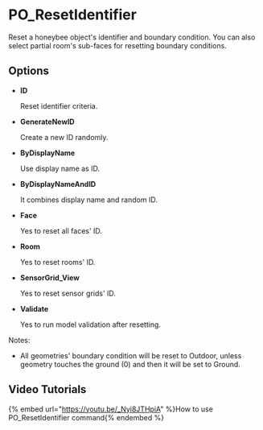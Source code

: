 # PO_ResetIdentifier

Reset a honeybee object&apos;s identifier and boundary condition. You can also select partial room&apos;s sub-faces for resetting boundary conditions.

## Options

* **ID**

  Reset identifier criteria.

* **GenerateNewID**

  Create a new ID randomly.

* **ByDisplayName**

  Use display name as ID.

* **ByDisplayNameAndID**

  It combines display name and random ID.

* **Face**

  Yes to reset all faces&apos; ID.

* **Room**

  Yes to reset rooms&apos; ID.

* **SensorGrid_View**

  Yes to reset sensor grids&apos; ID.

* **Validate**

  Yes to run model validation after resetting.

Notes:

* All geometries&apos; boundary condition will be reset to Outdoor, unless geometry touches the ground (0) and then it will be set to Ground.

## Video Tutorials

{% embed url="https://youtu.be/_Nyi8JTHpiA" %}How to use PO_ResetIdentifier command{% endembed %}

